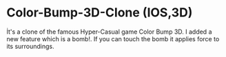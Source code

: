 # Color-Bump-3D-Clone (IOS,3D)
İt's a clone of the famous Hyper-Casual game Color Bump 3D. 
I added a new feature which is a bomb!. If you can touch the bomb it applies force to its surroundings.



